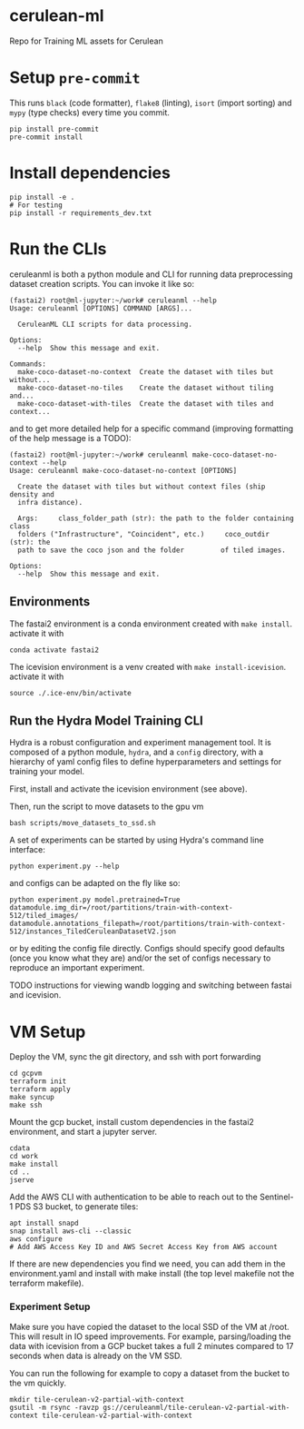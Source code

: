 # cerulean-ml
Repo for Training ML assets for Cerulean

# Setup `pre-commit`
This runs `black` (code formatter), `flake8` (linting), `isort` (import sorting) and `mypy` (type checks) every time you commit.

```
pip install pre-commit
pre-commit install
```

# Install dependencies

```
pip install -e .
# For testing
pip install -r requirements_dev.txt
```

# Run the CLIs
ceruleanml is both a python module and CLI for running data preprocessing dataset creation scripts. You can invoke it like so:

```
(fastai2) root@ml-jupyter:~/work# ceruleanml --help
Usage: ceruleanml [OPTIONS] COMMAND [ARGS]...

  CeruleanML CLI scripts for data processing.

Options:
  --help  Show this message and exit.

Commands:
  make-coco-dataset-no-context  Create the dataset with tiles but without...
  make-coco-dataset-no-tiles    Create the dataset without tiling and...
  make-coco-dataset-with-tiles  Create the dataset with tiles and context...
```

and to get more detailed help for a specific command (improving formatting of the help message is a TODO):

```
(fastai2) root@ml-jupyter:~/work# ceruleanml make-coco-dataset-no-context --help
Usage: ceruleanml make-coco-dataset-no-context [OPTIONS]

  Create the dataset with tiles but without context files (ship density and
  infra distance).

  Args:     class_folder_path (str): the path to the folder containing class
  folders ("Infrastructure", "Coincident", etc.)     coco_outdir (str): the
  path to save the coco json and the folder         of tiled images.

Options:
  --help  Show this message and exit.
```

## Environments

The fastai2 environment is a conda environment created with `make install`. activate it with
```
conda activate fastai2
```

The icevision environment is a venv created with `make install-icevision`. activate it with 

```
source ./.ice-env/bin/activate
```

## Run the Hydra Model Training CLI
Hydra is a robust configuration and experiment management tool. It is composed of a python module, `hydra`, and a `config` directory, with a hierarchy of yaml config files to define hyperparameters and settings for training your model.

First, install and activate the icevision environment (see above).

Then, run the script to move datasets to the gpu vm

```
bash scripts/move_datasets_to_ssd.sh
```

A set of experiments can be started by using Hydra's command line interface:

`python experiment.py --help`

and configs can be adapted on the fly like so:

```
python experiment.py model.pretrained=True datamodule.img_dir=/root/partitions/train-with-context-512/tiled_images/ datamodule.annotations_filepath=/root/partitions/train-with-context-512/instances_TiledCeruleanDatasetV2.json
```

or by editing the config file directly. Configs should specify good defaults (once you know what they are) and/or the set of configs necessary to reproduce an important experiment.

TODO instructions for viewing wandb logging and switching between fastai and icevision.

# VM Setup

Deploy the VM, sync the git directory, and ssh with port forwarding
```
cd gcpvm
terraform init
terraform apply
make syncup
make ssh
```

Mount the gcp bucket, install custom dependencies in the fastai2 environment, and start a jupyter server.
```
cdata
cd work
make install
cd ..
jserve
```

Add the AWS CLI with authentication to be able to reach out to the Sentinel-1 PDS S3 bucket, to generate tiles:
```
apt install snapd
snap install aws-cli --classic
aws configure 
# Add AWS Access Key ID and AWS Secret Access Key from AWS account
```

If there are new dependencies you find we need, you can add them in the environment.yaml and install with make install (the top level makefile not the terraform makefile).

### Experiment Setup

Make sure you have copied the dataset to the local SSD of the VM at /root. This will result in IO speed improvements. For example, parsing/loading the data with icevision from a GCP bucket takes a full 2 minutes compared to 17 seconds when data is already on the VM SSD.

You can run the following for example to copy a dataset from the bucket to the vm quickly.

```
mkdir tile-cerulean-v2-partial-with-context
gsutil -m rsync -ravzp gs://ceruleanml/tile-cerulean-v2-partial-with-context tile-cerulean-v2-partial-with-context
```
